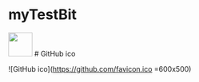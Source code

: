 # myTestBit
<img src="https://github.com/favicon.ico" width="48" height="48">
# GitHub ico

![GitHub ico](https://github.com/favicon.ico =600x500)
